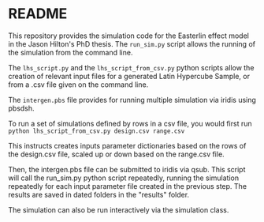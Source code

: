 # README #

This repository provides the simulation code for the Easterlin effect model in the Jason Hilton's PhD thesis.
The `run_sim.py` script allows the running of the simulation from the command line.


The `lhs_script.py` and the `lhs_script_from_csv.py` python scripts allow the creation of relevant input files for a generated Latin Hypercube Sample, or from a .csv file given on the command line.

The `intergen.pbs` file provides for running multiple simulation via iridis using pbsdsh.

To run a set of simulations defined by rows in a csv file, you would first run 
`python lhs_script_from_csv.py design.csv range.csv`

This instructs creates inputs parameter dictionaries based on the rows of the design.csv file, scaled up or down based on the range.csv file.

Then, the intergen.pbs file can be submitted to iridis via qsub. This script will call the run_sim.py python script repeatedly, running the simulation repeatedly for each input parameter file created in the previous step. The results are saved in dated folders in the "results" folder.

The simulation can also be run interactively via the simulation class.
